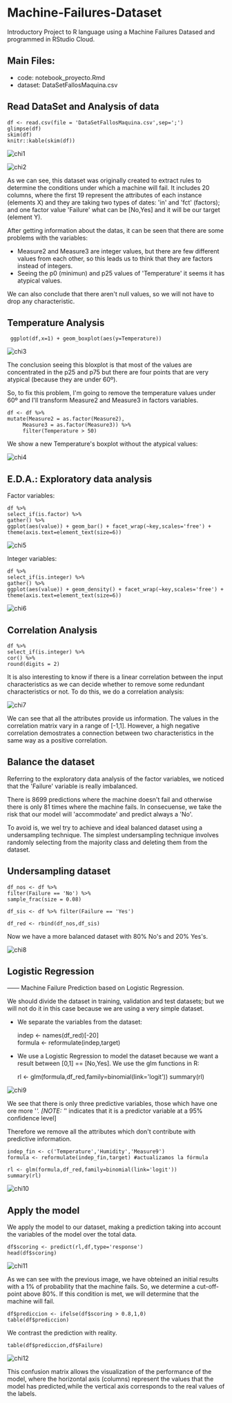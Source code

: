# Machine-Failures-Dataset
Introductory Project to R language using a Machine Failures Datased and programmed in RStudio Cloud.

## Main Files:
- code: notebook_proyecto.Rmd
- dataset: DataSetFallosMaquina.csv

## Read DataSet and Analysis of data

    df <- read.csv(file = 'DataSetFallosMaquina.csv',sep=';')
    glimpse(df)
    skim(df)
    knitr::kable(skim(df))
    
 ![chi1](Pics/R_dataset.PNG)
 
 ![chi2](Pics/R_dataset2.PNG)
 
    
  As we can see, this dataset was originally created to extract rules to determine the conditions under which a machine will fail. It includes 20 columns, where the first 19 represent the attributes of each instance (elements X) and they are taking two types of dates: 'in' and 'fct' (factors); and one factor value 'Failure' what can be [No,Yes] and it will be our target (element Y).
  
  After getting information about the datas, it can be seen that there are some problems with the variables:
  
  - Measure2 and Measure3 are integer values, but there are few different values from each other, so this leads us to think that they are factors instead of integers.
  - Seeing the p0 (minimun) and p25 values of 'Temperature' it seems it has atypical values.
  
  We can also conclude that there aren't null values, so we will not have to drop any characteristic.
  
## Temperature Analysis

     ggplot(df,x=1) + geom_boxplot(aes(y=Temperature))

![chi3](Pics/R_plot_zoom_png.png)

  
  The conclusion seeing this bloxplot is that most of the values are concentrated in the p25 and p75 but there are four points that are very atypical (because they are under 60º).
  
  So, to fix this problem, I'm going to remove the temperature values under 60º and I'll transform Measure2 and Measure3 in factors variables.
  
    df <- df %>%
    mutate(Measure2 = as.factor(Measure2), 
         Measure3 = as.factor(Measure3)) %>% 
         filter(Temperature > 50) 
         
         

  We show a new Temperature's boxplot without the atypical values:
  
![chi4](Pics/R_plot_zoom_corregido.png)

## E.D.A.: Exploratory data analysis

Factor variables:

    df %>%
    select_if(is.factor) %>%
    gather() %>%
    ggplot(aes(value)) + geom_bar() + facet_wrap(~key,scales='free') +
    theme(axis.text=element_text(size=6))

![chi5](Pics/R_ggplot_fct.png)

Integer variables:

    df %>%
    select_if(is.integer) %>%
    gather() %>%
    ggplot(aes(value)) + geom_density() + facet_wrap(~key,scales='free') +
    theme(axis.text=element_text(size=6))

![chi6](Pics/R_ggplot_int.png)
  
## Correlation Analysis

    df %>%
    select_if(is.integer) %>%
    cor() %>% 
    round(digits = 2)
    
  It is also interesting to know if there is a linear correlation between the input characteristics as we can decide whether to remove some redundant characteristics or not. To do this, we do a correlation analysis:
 

![chi7](Pics/R_correlacion.PNG)

  We can see that all the attributes provide us information. The values in the correlation matrix vary in a range of [-1,1]. However, a high negative correlation demostrates a connection between two characteristics in the same way as a positive correlation.
  
## Balance the dataset

  Referring to the exploratory data analysis of the factor variables, we noticed that the 'Failure' variable is really imbalanced.
  
  There is 8699 predictions where the machine doesn't fail and otherwise there is only 81 times where the machine fails. In consecuense, we take the risk that our model will 'accommodate' and predict always a 'No'. 
  
  To avoid is, we wel try to achieve and ideal balanced dataset using a undersampling technique. The simplest undersampling technique involves randomly selecting from the majority class and deleting them from the dataset.
  
## Undersampling dataset

    df_nos <- df %>%
    filter(Failure == 'No') %>%
    sample_frac(size = 0.08)

    df_sis <- df %>% filter(Failure == 'Yes')

    df_red <- rbind(df_nos,df_sis)
  
Now we have a more balanced dataset with 80% No's and 20% Yes's.

![chi8](Pics/R_inframuestreo.PNG)

## Logistic Regression
—— Machine Failure Prediction based on Logistic Regression.

  We should divide the dataset in training, validation and test datasets; but we will not do it in this case because we are using a very simple dataset.
  
  - We separate the variables from the dataset:
  
    indep <- names(df_red)[-20]   
    formula <- reformulate(indep,target)
  
  - We use a Logistic Regression to model the dataset because we want a result between [0,1] == [No,Yes].
  We use the glm functions in R:
  
    rl <- glm(formula,df_red,family=binomial(link='logit'))
    summary(rl)
    
![chi9](Pics/R_glm.PNG)   

We see that there is only three predictive variables, those which have one ore more '*'.
[NOTE: '*' indicates that it is a predictor variable at a 95% confidence level]

Therefore we remove all the attributes which don't contribute with predictive information.

    indep_fin <- c('Temperature','Humidity','Measure9')
    formula <- reformulate(indep_fin,target) #actualizamos la fórmula

    rl <- glm(formula,df_red,family=binomial(link='logit'))
    summary(rl)
    
![chi10](Pics/R_glm2.PNG)      


## Apply the model

  We apply the model to our dataset, making a prediction taking into account the variables of the model over the total data.

    df$scoring <- predict(rl,df,type='response')
    head(df$scoring)
    
![chi11](Pics/R_scoring.PNG)         
    
  As we can see with the previous image, we have obteined an initial results with a 1% of probability that the machine fails. So, we determine a cut-off-point above 80%. If this condition is met, we will determine that the machine will fail.
  
    df$prediccion <- ifelse(df$scoring > 0.8,1,0)
    table(df$prediccion)
    
  We contrast the prediction with reality.
  
    table(df$prediccion,df$Failure)
  
![chi12](Pics/R_prediccion.PNG) 

This confusion matrix allows the visualization of the performance of the model, where the horizontal axis (columns) represent the values that the model has predicted,while the vertical axis corresponds to the real values of the labels.

  





  
  





